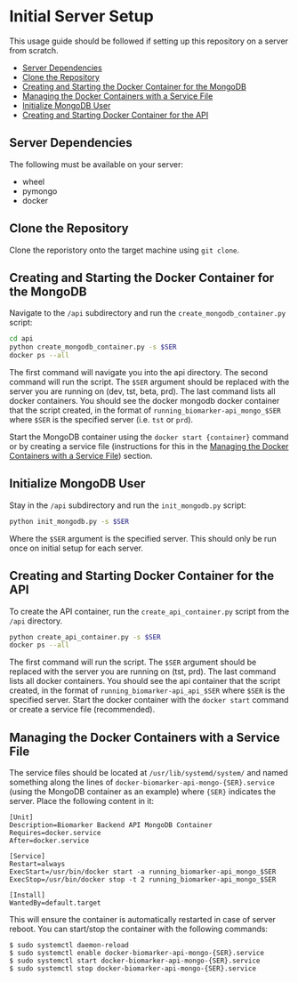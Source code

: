 # Initial Server Setup 

This usage guide should be followed if setting up this repository on a server from scratch.

- [Server Dependencies](#server-dependencies)
- [Clone the Repository](#clone-the-repository)
- [Creating and Starting the Docker Container for the MongoDB](#creating-and-starting-the-docker-container-for-the-mongodb)
- [Managing the Docker Containers with a Service File](#managing-the-docker-containers-with-a-service-file)
- [Initialize MongoDB User](#initialize-mongodb-user)
- [Creating and Starting Docker Container for the API](#creating-and-starting-docker-container-for-the-apis)

## Server Dependencies

The following must be available on your server: 
- wheel 
- pymongo 
- docker 

## Clone the Repository

Clone the reporistory onto the target machine using `git clone`. 

## Creating and Starting the Docker Container for the MongoDB

Navigate to the `/api` subdirectory and run the `create_mongodb_container.py` script: 

```bash 
cd api 
python create_mongodb_container.py -s $SER 
docker ps --all 
```

The first command will navigate you into the api directory. The second command will run the script. The `$SER` argument should be replaced with the server you are running on (dev, tst, beta, prd). The last command lists all docker containers. You should see the docker mongodb docker container that the script created, in the format of `running_biomarker-api_mongo_$SER` where `$SER` is the specified server (i.e. `tst` or `prd`).

Start the MongoDB container using the `docker start {container}` command or by creating a service file (instructions for this in the [Managing the Docker Containers with a Service File](#managing-the-docker-containers-with-a-service-file)) section. 

## Initialize MongoDB User

Stay in the `/api` subdirectory and run the `init_mongodb.py` script: 

```bash
python init_mongodb.py -s $SER
```

Where the `$SER` argument is the specified server. This should only be run once on initial setup for each server.

## Creating and Starting Docker Container for the API

To create the API container, run the `create_api_container.py` script from the `/api` directory. 

```bash 
python create_api_container.py -s $SER
docker ps --all
```

The first command will run the script. The `$SER` argument should be replaced with the server you are running on (tst, prd). The last command lists all docker containers. You should see the api container that the script created, in the format of `running_biomarker-api_api_$SER` where `$SER` is the specified server. Start the docker container with the `docker start` command or create a service file (recommended).

## Managing the Docker Containers with a Service File

The service files should be located at `/usr/lib/systemd/system/` and named something along the lines of `docker-biomarker-api-mongo-{SER}.service` (using the MongoDB container as an example) where `{SER}` indicates the server. Place the following content in it: 

```
[Unit]
Description=Biomarker Backend API MongoDB Container
Requires=docker.service
After=docker.service

[Service]
Restart=always
ExecStart=/usr/bin/docker start -a running_biomarker-api_mongo_$SER
ExecStop=/usr/bin/docker stop -t 2 running_biomarker-api_mongo_$SER

[Install]
WantedBy=default.target
```

This will ensure the container is automatically restarted in case of server reboot. You can start/stop the container with the following commands:

```
$ sudo systemctl daemon-reload 
$ sudo systemctl enable docker-biomarker-api-mongo-{SER}.service
$ sudo systemctl start docker-biomarker-api-mongo-{SER}.service
$ sudo systemctl stop docker-biomarker-api-mongo-{SER}.service
```

